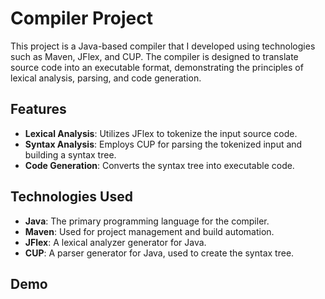 # Compiler Project

This project is a Java-based compiler that I developed using technologies such as Maven, JFlex, and CUP. The compiler is designed to translate source code into an executable format, demonstrating the principles of lexical analysis, parsing, and code generation.

## Features

- **Lexical Analysis**: Utilizes JFlex to tokenize the input source code.
- **Syntax Analysis**: Employs CUP for parsing the tokenized input and building a syntax tree.
- **Code Generation**: Converts the syntax tree into executable code.

## Technologies Used

- **Java**: The primary programming language for the compiler.
- **Maven**: Used for project management and build automation.
- **JFlex**: A lexical analyzer generator for Java.
- **CUP**: A parser generator for Java, used to create the syntax tree.

## Demo
